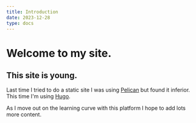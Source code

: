 ```yaml
---
title: Introduction
date: 2023-12-28
type: docs
---
```


# Welcome to my site.

## This site is young.

Last time I tried to do a static site I was using [Pelican](https://getpelican.com/) but found it inferior.  This time I'm using [Hugo](https://gohugo.io/).

As I move out on the learning curve with this platform I hope to add lots more content.


